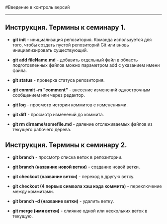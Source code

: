 #Введение в контроль версий 
***
## Инструкция. Термины к семинару 1.
* **git init** - инициализация репозитория.
Команда используется для того, чтобы создать пустой репозиторий Git или вновь инициализировать существующий.  
  

* **git add fileName.md** - добавить отдельный файл в область подготовленных файлов можно параметром add с указанием имени файла.  
  

* **git status** - проверка статуса репозитория.  

 
* **git commit -m "comment"** - внесение изменений однострочным сообщением или через редактор.


* **git log** - просмотр истории коммитов с изменениями.


* **git diff** - просмотр изменений до коммита.


* **git rm dirname/somefile.md** - даление отслеживаемых файлов из текущего рабочего дерева.  

## Инструкция. Термины к семинару 2.
* **git branch** - просмотр списка веток в репозитории.


* **git branch (название новой ветки)** - создание новой ветки.


* **git checkout (название ветки)** - переход в другую ветку.


* **git checkout (4 первых символа хэш кода коммита)** - переключение между коммитами. 


* **git branch -d (название ветки)** - удалить ветку.


* **git merge (имя ветки)** - слияние одной или нескольких веток в текущую.




